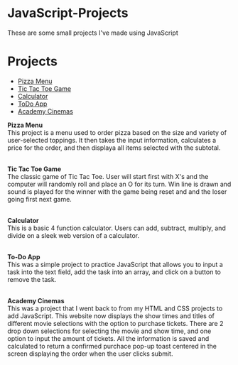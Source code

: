 # JavaScript-Projects

These are some small projects I've made using JavaScript

<h1>Projects</h1>

  * [Pizza Menu](Pizza_Project)
  * [Tic Tac Toe Game](TicTacToe)
  * [Calculator](Calculator)
  * [ToDo App](todo_app)
  * [Academy Cinemas](https://github.com/Mawci/HTML-and-CSS-Projects/tree/main/Academy-Cinemas)

<strong><b>Pizza Menu</b></strong>
<br>This project is a menu used to order pizza based on the size and variety of user-selected toppings. It then takes the input information, calculates
a price for the order, and then displaya all items selected with the subtotal. 

<br><strong>Tic Tac Toe Game</strong>
<br>The classic game of Tic Tac Toe. User will start first with X's and the computer will randomly roll and place an O for its turn. Win line is drawn and
sound is played for the winner with the game being reset and and the loser going first next game.

<br><strong>Calculator</strong>
<br>This is a basic 4 function calculator. Users can add, subtract, multiply, and divide on a sleek web version of a calculator. 

<br><strong>To-Do App</strong>
<br>This was a simple project to practice JavaScript that allows you to input a task into the text field, add the task into an array, and click on a button to
remove the task. 

<br><strong>Academy Cinemas</strong>
<br>This was a project that I went back to from my HTML and CSS projects to add JavaScript. This website now displays the show times and titles of different movie
selections with the option to purchase tickets. There are 2 drop down selections for selecting the movie and show time, and one option to input the amount of tickets.
All the information is saved and calculated to return a confirmed purchace pop-up toast centered in the screen displaying the order when the user clicks submit. 
